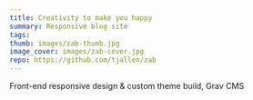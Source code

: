```yaml
---
title: Creativity to make you happy
summary: Responsive blog site
tags:
thumb: images/zab-thumb.jpg
image_cover: images/zab-cover.jpg
repo: https://github.com/tjallen/zab
---
```


Front-end responsive design & custom theme build, Grav CMS